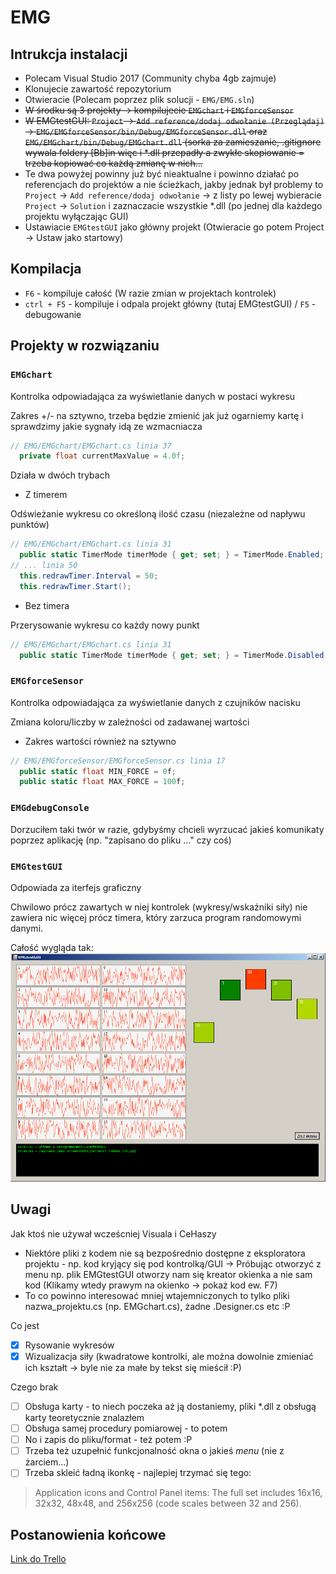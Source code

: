 # EMG

## Intrukcja instalacji
* Polecam Visual Studio 2017 (Community chyba 4gb zajmuje)
* Klonujecie zawartość repozytorium
* Otwieracie (Polecam poprzez plik solucji - `EMG/EMG.sln`)
* ~~W środku są 3 projekty -> kompilujecie `EMGchart` i `EMGforceSensor`~~
* ~~W EMGtestGUI: `Project` -> `Add reference/dodaj odwołanie (Przeglądaj)` -> `EMG/EMGforceSensor/bin/Debug/EMGforceSensor.dll` oraz `EMG/EMGchart/bin/Debug/EMGchart.dll` (sorka za zamieszanie, .gitignore wywala foldery [Bb]in więc i *.dll przepadły a zwykłe skopiowanie = trzeba kopiować co każdą zmianę w nich...~~
* Te dwa powyżej powinny już być nieaktualne i powinno działać po referencjach do projektów a nie ścieżkach, jakby jednak był problemy to `Project` -> `Add reference/dodaj odwołanie` -> z listy po lewej wybieracie `Project` -> `Solution` i zaznaczacie wszystkie *.dll (po jednej dla każdego projektu wyłączając GUI)
* Ustawiacie `EMGtestGUI` jako główny projekt (Otwieracie go potem Project -> Ustaw jako startowy)

## Kompilacja
* `F6` - kompiluje całość (W razie zmian w projektach kontrolek)
* `ctrl + F5` - kompiluje i odpala projekt główny (tutaj EMGtestGUI) / `F5` - debugowanie

## Projekty w rozwiązaniu
### `EMGchart`
Kontrolka odpowiadająca za wyświetlanie danych w postaci wykresu

Zakres +/- na sztywno, trzeba będzie zmienić jak już ogarniemy kartę i sprawdzimy jakie sygnały idą ze wzmacniacza
```c#
// EMG/EMGchart/EMGchart.cs linia 37
  private float currentMaxValue = 4.0f;
```

Działa w dwóch trybach
* Z timerem

Odświeżanie wykresu co określoną ilość czasu (niezależne od napływu punktów)
```c#
// EMG/EMGchart/EMGchart.cs linia 31
  public static TimerMode timerMode { get; set; } = TimerMode.Enabled;
// ... linia 50
  this.redrawTimer.Interval = 50;
  this.redrawTimer.Start();
```

* Bez timera

Przerysowanie wykresu co każdy nowy punkt
```c#
// EMG/EMGchart/EMGchart.cs linia 31
  public static TimerMode timerMode { get; set; } = TimerMode.Disabled;
```

### `EMGforceSensor` 
Kontrolka odpowiadająca za wyświetlanie danych z czujników nacisku

Zmiana koloru/liczby w zależności od zadawanej wartości
* Zakres wartości również na sztywno
```c#
// EMG/EMGforceSensor/EMGforceSensor.cs linia 17    
  public static float MIN_FORCE = 0f;
  public static float MAX_FORCE = 100f;
```

### `EMGdebugConsole`
Dorzuciłem taki twór w razie, gdybyśmy chcieli wyrzucać jakieś komunikaty poprzez aplikację (np. "zapisano do pliku ..." czy coś)

### `EMGtestGUI`
Odpowiada za iterfejs graficzny

Chwilowo prócz zawartych w niej kontrolek (wykresy/wskaźniki siły) nie zawiera nic więcej prócz timera, który zarzuca program randomowymi danymi.

Całość wygląda tak:
![GUI v1.0](/Images/ver1.png)

## Uwagi
Jak ktoś nie używał wcześcniej Visuala i CeHaszy
* Niektóre pliki z kodem nie są bezpośrednio dostępne z eksploratora projektu - np. kod kryjący się pod kontrolką/GUI -> Próbując otworzyć z menu np. plik EMGtestGUI otworzy nam się kreator okienka a nie sam kod (Klikamy wtedy prawym na okienko -> pokaż kod ew. F7)
* To co powinno interesować mniej wtajemniczonych to tylko pliki nazwa_projektu.cs (np. EMGchart.cs), żadne .Designer.cs etc :P

Co jest
* [x] Rysowanie wykresów
* [x] Wizualizacja siły (kwadratowe kontrolki, ale można dowolnie zmieniać ich kształt -> byle nie za małe by tekst się mieścił :P)

Czego brak
* [ ] Obsługa karty - to niech poczeka aż ją dostaniemy, pliki *.dll z obsługą karty teoretycznie znalazłem 
* [ ] Obsługa samej procedury pomiarowej - to potem
* [ ] No i zapis do pliku/format - też potem :P
* [ ] Trzeba też uzupełnić funkcjonalność okna o jakieś *menu* (nie z żarciem...)
* [ ] Trzeba skleić ładną ikonkę - najlepiej trzymać się tego:
> Application icons and Control Panel items: The full set includes 16x16, 32x32, 48x48, and 256x256 (code scales between 32 and 256).

## Postanowienia końcowe
[Link do Trello](https://trello.com/b/E8R5i1RF/rekawiczka)
